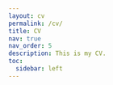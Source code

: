 ```yaml
---
layout: cv
permalink: /cv/
title: CV
nav: true
nav_order: 5
description: This is my CV.
toc:
  sidebar: left
---
```

